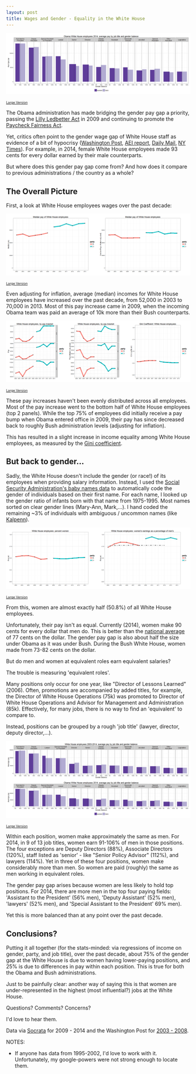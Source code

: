 ```yaml
---
layout: post
title: Wages and Gender - Equality in the White House
---
```


![pic1](/images/p1-00-intro2014.png)
<p style="font-size:xx-small;"><a href="/images/p1-00-intro2014.png" data-lightbox="image-1" data-title="">Large Version</a></p>

The Obama administration has made bridging the gender pay gap a priority, passing the [Lilly Ledbetter Act](http://en.wikipedia.org/wiki/Lilly_Ledbetter_Fair_Pay_Act_of_2009) in 2009 and continuing to promote the [Paycheck Fairness Act](http://www.nytimes.com/2014/03/21/us/politics/obama-to-promote-expanded-economic-opportunities-for-women.html).

Yet, critics often point to the gender wage gap of White House staff as evidence of a bit of hypocrisy ([Washington Post](http://www.washingtonpost.com/blogs/post-politics/wp/2014/04/07/the-white-houses-own-wage-gender-gap/), [AEI report](http://www.aei-ideas.org/2014/02/february-20-is-white-house-equal-pay-day-the-date-in-2014-women-must-work-to-earn-what-men-earned-in-2013/), [Daily Mail](http://www.dailymail.co.uk/news/article-2128513/Women-paid-significantly-Obama-White-House-male-counterparts.html), [NY Times](http://www.nytimes.com/2014/04/08/us/politics/as-obama-spotlights-gender-gap-in-wages-his-own-payroll-draws-scrutiny.html?_r=0)).  For example, in 2014, female White House employees made 93 cents for every dollar earned by their male counterparts.

But where does this gender pay gap come from? And how does it compare to previous administrations / the country as a whole?

## The Overall Picture

First, a look at White House employees wages over the past decade:

![pic1](/images/p1-01-median2014.png)
<p style="font-size:xx-small;"><a href="/images/p1-01-median2014.png" data-lightbox="image-1" data-title="">Large Version</a></p>

Even adjusting for inflation, average (median) incomes for White House employees have increased over the past decade, from 52,000 in 2003 to 70,000 in 2013. Most of this pay increase came in 2009, when the incoming Obama team was paid an average of 10k more than their Bush counterparts.

![pic1](/images/p1-02-income2014.png)
<p style="font-size:xx-small;"><a href="/images/p1-02-income2014.png" data-lightbox="image-1" data-title="">Large Version</a></p>

These pay increases haven't been evenly distributed across all employees. Most of the pay increase went to the bottom half of White House employees (top 2 panels).  While the top 75% of employees did initially receive a pay bump when Obama entered office in 2009, their pay has since decreased back to roughly Bush administration levels (adjusting for inflation).

This has resulted in a slight increase in income equality among White House employees, as measured by the [Gini coefficient](http://en.wikipedia.org/wiki/Gini_coefficient).

## But back to gender...

Sadly, the White House doesn't include the gender (or race!) of its employees when providing salary information. Instead, I used the [Social Security Administration's baby names data](http://www.ssa.gov/oact/babynames/limits.html) to automatically code the gender of individuals based on their first name. For each name, I looked up the gender ratio of infants born with that name from 1975-1995. Most names sorted on clear gender lines (Mary-Ann, Mark,...). I hand coded the remaining ~3% of individuals with ambiguous / uncommon names (like [Kalpenn](http://en.wikipedia.org/wiki/Kal_Penn)).

![pic1](/images/p1-03-gender2014.png)
<p style="font-size:xx-small;"><a href="/images/p1-03-gender2014.png" data-lightbox="image-1" data-title="">Large Version</a></p>

From this, women are almost exactly half (50.8%) of all White House employees.

Unfortunately, their pay isn't as equal. Currently (2014), women make 90 cents for every dollar that men do. This is better than the [national average](http://www.iwpr.org/publications/pubs/the-gender-wage-gap-2012/) of 77 cents on the dollar. The gender pay gap is also about half the size under Obama as it was under Bush. During the Bush White House, women made from 73-82 cents on the dollar.

But do men and women at equivalent roles earn equivalent salaries?

The trouble is measuring 'equivalent roles'.

Many positions only occur for one year, like "Director of Lessons Learned" (2006). Often, promotions are accompanied by added titles, for example, the Director of White House Operations (75k) was promoted to Director of White House Operations and Advisor for Management and Administration (85k). Effectively, for many jobs, there is no way to find an 'equivalent' to compare to.

Instead, positions can be grouped by a rough 'job title' (lawyer, director, deputy director,...).

![pic1](/images/p1-04-summaryPlot.png)
<p style="font-size:xx-small;"><a href="/images/p1-04-summaryPlot.png" data-lightbox="image-1" data-title="">Large Version</a></p>

Within each position,  women make approximately the same as men. For 2014, in 9 of 13 job titles, women earn 91-106% of men in those positions. The four exceptions are Deputy Directors (88%), Associate Directors (120%), staff listed as 'senior' - like "Senior Policy Advisor" (112%), and lawyers (114%). Yet in three of these four positions, women make considerably more than men. So women are paid (roughly) the same as men working in equivalent roles.

The gender pay gap arises because women are less likely to hold top positions. For 2014, there are more men in the top four paying fields: 'Assistant to the President' (56% men), 'Deputy Assistant' (52% men), 'lawyers' (52% men), and 'Special Assistant to the President' 69% men).

Yet this is more balanced than at any point over the past decade.

## Conclusions?

Putting it all together (for the stats-minded: via regressions of income on gender, party, and job title), over the past decade, about 75% of the gender gap at the White House is due to women having lower-paying positions, and 25% is due to differences in pay within each position. This is true for both the Obama and Bush administrations.

Just to be painfully clear: another way of saying this is that women are under-represented in the highest (most influential?) jobs at the White House.

Questions?
Comments?
Concerns?

I'd love to hear them.


Data via [Socrata](https://opendata.socrata.com/) for 2009 - 2014 and the Washington Post for [2003 - 2008](http://www.washingtonpost.com/wp-srv/opinions/graphics/2008stafflistsalary.html).

NOTES:

* If anyone has data from 1995-2002, I'd love to work with it. Unfortunately, my google-powers were not strong enough to locate them. 